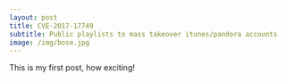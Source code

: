 ```yaml
---
layout: post
title: CVE-2017-17749
subtitle: Public playlists to mass takeover itunes/pandora accounts
image: /img/bose.jpg
---
```


This is my first post, how exciting!
